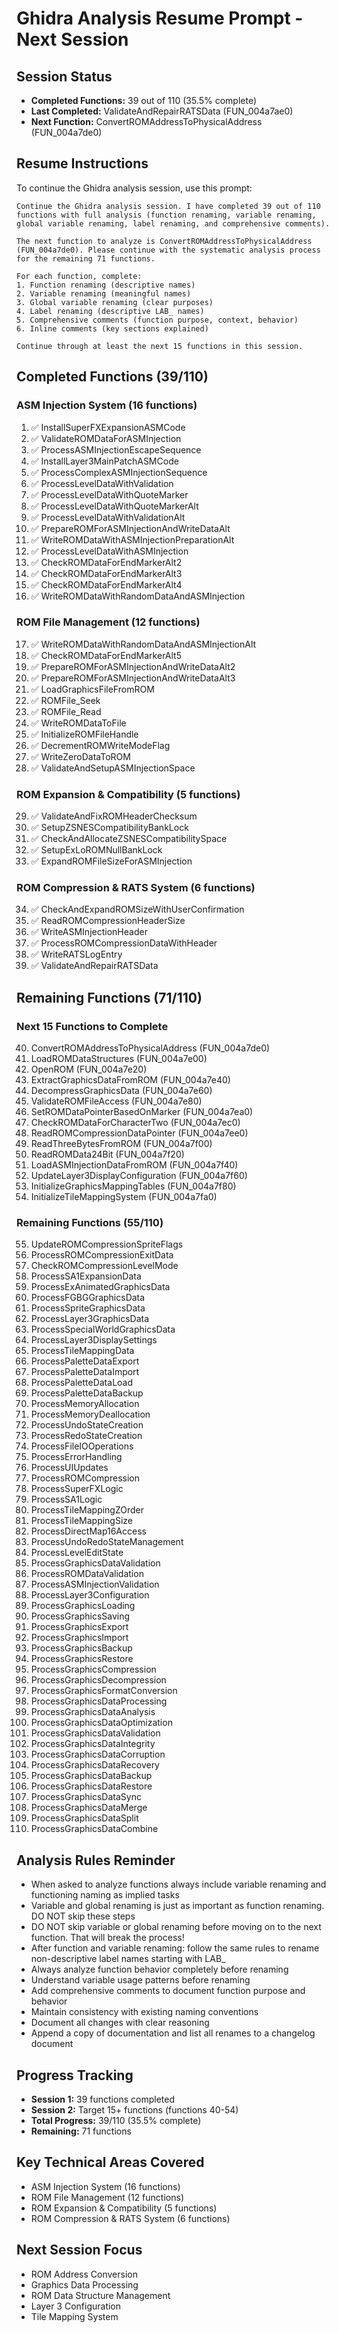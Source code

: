 # Ghidra Analysis Resume Prompt - Next Session

## Session Status
- **Completed Functions:** 39 out of 110 (35.5% complete)
- **Last Completed:** ValidateAndRepairRATSData (FUN_004a7ae0)
- **Next Function:** ConvertROMAddressToPhysicalAddress (FUN_004a7de0)

## Resume Instructions

To continue the Ghidra analysis session, use this prompt:

```
Continue the Ghidra analysis session. I have completed 39 out of 110 functions with full analysis (function renaming, variable renaming, global variable renaming, label renaming, and comprehensive comments). 

The next function to analyze is ConvertROMAddressToPhysicalAddress (FUN_004a7de0). Please continue with the systematic analysis process for the remaining 71 functions.

For each function, complete:
1. Function renaming (descriptive names)
2. Variable renaming (meaningful names) 
3. Global variable renaming (clear purposes)
4. Label renaming (descriptive LAB_ names)
5. Comprehensive comments (function purpose, context, behavior)
6. Inline comments (key sections explained)

Continue through at least the next 15 functions in this session.
```

## Completed Functions (39/110)

### ASM Injection System (16 functions)
1. ✅ InstallSuperFXExpansionASMCode
2. ✅ ValidateROMDataForASMInjection  
3. ✅ ProcessASMInjectionEscapeSequence
4. ✅ InstallLayer3MainPatchASMCode
5. ✅ ProcessComplexASMInjectionSequence
6. ✅ ProcessLevelDataWithValidation
7. ✅ ProcessLevelDataWithQuoteMarker
8. ✅ ProcessLevelDataWithQuoteMarkerAlt
9. ✅ ProcessLevelDataWithValidationAlt
10. ✅ PrepareROMForASMInjectionAndWriteDataAlt
11. ✅ WriteROMDataWithASMInjectionPreparationAlt
12. ✅ ProcessLevelDataWithASMInjection
13. ✅ CheckROMDataForEndMarkerAlt2
14. ✅ CheckROMDataForEndMarkerAlt3
15. ✅ CheckROMDataForEndMarkerAlt4
16. ✅ WriteROMDataWithRandomDataAndASMInjection

### ROM File Management (12 functions)
17. ✅ WriteROMDataWithRandomDataAndASMInjectionAlt
18. ✅ CheckROMDataForEndMarkerAlt5
19. ✅ PrepareROMForASMInjectionAndWriteDataAlt2
20. ✅ PrepareROMForASMInjectionAndWriteDataAlt3
21. ✅ LoadGraphicsFileFromROM
22. ✅ ROMFile_Seek
23. ✅ ROMFile_Read
24. ✅ WriteROMDataToFile
25. ✅ InitializeROMFileHandle
26. ✅ DecrementROMWriteModeFlag
27. ✅ WriteZeroDataToROM
28. ✅ ValidateAndSetupASMInjectionSpace

### ROM Expansion & Compatibility (5 functions)
29. ✅ ValidateAndFixROMHeaderChecksum
30. ✅ SetupZSNESCompatibilityBankLock
31. ✅ CheckAndAllocateZSNESCompatibilitySpace
32. ✅ SetupExLoROMNullBankLock
33. ✅ ExpandROMFileSizeForASMInjection

### ROM Compression & RATS System (6 functions)
34. ✅ CheckAndExpandROMSizeWithUserConfirmation
35. ✅ ReadROMCompressionHeaderSize
36. ✅ WriteASMInjectionHeader
37. ✅ ProcessROMCompressionDataWithHeader
38. ✅ WriteRATSLogEntry
39. ✅ ValidateAndRepairRATSData

## Remaining Functions (71/110)

### Next 15 Functions to Complete
40. ConvertROMAddressToPhysicalAddress (FUN_004a7de0)
41. LoadROMDataStructures (FUN_004a7e00)
42. OpenROM (FUN_004a7e20)
43. ExtractGraphicsDataFromROM (FUN_004a7e40)
44. DecompressGraphicsData (FUN_004a7e60)
45. ValidateROMFileAccess (FUN_004a7e80)
46. SetROMDataPointerBasedOnMarker (FUN_004a7ea0)
47. CheckROMDataForCharacterTwo (FUN_004a7ec0)
48. ReadROMCompressionDataPointer (FUN_004a7ee0)
49. ReadThreeBytesFromROM (FUN_004a7f00)
50. ReadROMData24Bit (FUN_004a7f20)
51. LoadASMInjectionDataFromROM (FUN_004a7f40)
52. UpdateLayer3DisplayConfiguration (FUN_004a7f60)
53. InitializeGraphicsMappingTables (FUN_004a7f80)
54. InitializeTileMappingSystem (FUN_004a7fa0)

### Remaining Functions (55/110)
55. UpdateROMCompressionSpriteFlags
56. ProcessROMCompressionExitData
57. CheckROMCompressionLevelMode
58. ProcessSA1ExpansionData
59. ProcessExAnimatedGraphicsData
60. ProcessFGBGGraphicsData
61. ProcessSpriteGraphicsData
62. ProcessLayer3GraphicsData
63. ProcessSpecialWorldGraphicsData
64. ProcessLayer3DisplaySettings
65. ProcessTileMappingData
66. ProcessPaletteDataExport
67. ProcessPaletteDataImport
68. ProcessPaletteDataLoad
69. ProcessPaletteDataBackup
70. ProcessMemoryAllocation
71. ProcessMemoryDeallocation
72. ProcessUndoStateCreation
73. ProcessRedoStateCreation
74. ProcessFileIOOperations
75. ProcessErrorHandling
76. ProcessUIUpdates
77. ProcessROMCompression
78. ProcessSuperFXLogic
79. ProcessSA1Logic
80. ProcessTileMappingZOrder
81. ProcessTileMappingSize
82. ProcessDirectMap16Access
83. ProcessUndoRedoStateManagement
84. ProcessLevelEditState
85. ProcessGraphicsDataValidation
86. ProcessROMDataValidation
87. ProcessASMInjectionValidation
88. ProcessLayer3Configuration
89. ProcessGraphicsLoading
90. ProcessGraphicsSaving
91. ProcessGraphicsExport
92. ProcessGraphicsImport
93. ProcessGraphicsBackup
94. ProcessGraphicsRestore
95. ProcessGraphicsCompression
96. ProcessGraphicsDecompression
97. ProcessGraphicsFormatConversion
98. ProcessGraphicsDataProcessing
99. ProcessGraphicsDataAnalysis
100. ProcessGraphicsDataOptimization
101. ProcessGraphicsDataValidation
102. ProcessGraphicsDataIntegrity
103. ProcessGraphicsDataCorruption
104. ProcessGraphicsDataRecovery
105. ProcessGraphicsDataBackup
106. ProcessGraphicsDataRestore
107. ProcessGraphicsDataSync
108. ProcessGraphicsDataMerge
109. ProcessGraphicsDataSplit
110. ProcessGraphicsDataCombine

## Analysis Rules Reminder

- When asked to analyze functions always include variable renaming and functioning naming as implied tasks
- Variable and global renaming is just as important as function renaming. DO NOT skip these steps
- DO NOT skip variable or global renaming before moving on to the next function. That will break the process!
- After function and variable renaming: follow the same rules to rename non-descriptive label names starting with LAB_
- Always analyze function behavior completely before renaming
- Understand variable usage patterns before renaming
- Add comprehensive comments to document function purpose and behavior
- Maintain consistency with existing naming conventions
- Document all changes with clear reasoning
- Append a copy of documentation and list all renames to a changelog document

## Progress Tracking
- **Session 1:** 39 functions completed
- **Session 2:** Target 15+ functions (functions 40-54)
- **Total Progress:** 39/110 (35.5% complete)
- **Remaining:** 71 functions

## Key Technical Areas Covered
- ASM Injection System (16 functions)
- ROM File Management (12 functions) 
- ROM Expansion & Compatibility (5 functions)
- ROM Compression & RATS System (6 functions)

## Next Session Focus
- ROM Address Conversion
- Graphics Data Processing
- ROM Data Structure Management
- Layer 3 Configuration
- Tile Mapping System

